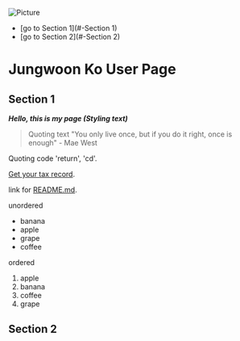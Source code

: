 ![Picture](https://www.chinalongbow.com/wp-content/uploads/2020/11/Eye-Wash-Station-A.jpg)
- [go to Section 1](#-Section 1)
- [go to Section 2](#-Section 2)


# Jungwoon Ko User Page
## Section 1
***Hello, this is my page (Styling text)***
> Quoting text "You only live once, but if you do it right, once is enough" - Mae West

Quoting code 'return', 'cd'.

[Get your tax record](https://www.irs.gov/individuals/get-transcript).

link for [README.md](README.md).

unordered
- banana
- apple
- grape
- coffee

ordered
1. apple
2. banana
3. coffee
4. grape

## Section 2
